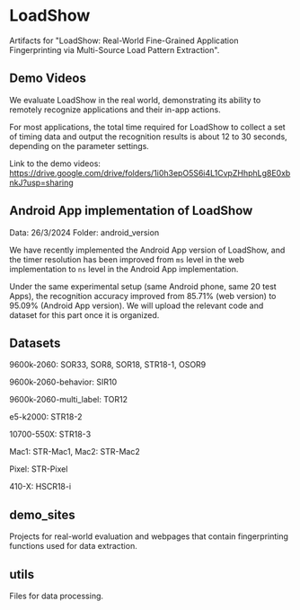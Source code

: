# LoadShow
Artifacts for "LoadShow: Real-World Fine-Grained Application Fingerprinting via Multi-Source Load Pattern Extraction".

## Demo Videos
We evaluate LoadShow in the real world, demonstrating its ability to remotely recognize applications and their in-app actions.

For most applications, the total time required for LoadShow to collect a set of timing data and output the recognition results is about 12 to 30 seconds, depending on the parameter settings.

Link to the demo videos: https://drive.google.com/drive/folders/1i0h3epO5S6i4L1CvpZHhphLg8E0xbnkJ?usp=sharing

## Android App implementation of LoadShow

Data: 26/3/2024   Folder: android_version

We have recently implemented the Android App version of LoadShow, and the timer resolution has been improved from `ms` level in the web implementation to `ns` level in the Android App implementation.

Under the same experimental setup (same Android phone, same 20 test Apps), the recognition accuracy improved from 85.71% (web version) to 95.09% (Android App version).
We will upload the relevant code and dataset for this part once it is organized.

## Datasets
9600k-2060: SOR33, SOR8, SOR18, STR18-1, OSOR9

9600k-2060-behavior: SIR10

9600k-2060-multi_label: TOR12

e5-k2000: STR18-2

10700-550X: STR18-3

Mac1: STR-Mac1, Mac2: STR-Mac2

Pixel: STR-Pixel

410-X: HSCR18-i

## demo_sites
Projects for real-world evaluation and webpages that contain fingerprinting functions used for data extraction.

## utils
Files for data processing.
